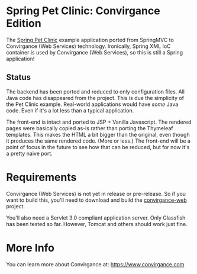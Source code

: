 # Spring Pet Clinic: Convirgance Edition

The [Spring Pet Clinic](https://github.com/spring-projects/spring-petclinic) example application ported from SpringMVC to 
Convirgance (Web Services) technology. Ironically, Spring XML IoC container is used by Convirgance (Web Services), so
this is still a Spring application!

## Status

The backend has been ported and reduced to only configuration files. All Java code has disappeared from the project. This is due
the simplicity of the Pet Clinic example. Real-world applications would have _some_ Java code. Even if it's a lot less than a
typical application.

The front-end is intact and ported to JSP + Vanilla Javascript. The rendered pages were basically copied as-is rather than porting
the Thymeleaf templates. This makes the HTML a bit bigger than the original, even though it produces the same rendered code. (More 
or less.) The front-end will be a point of focus in the future to see how that can be reduced, but for now it's a pretty naive
port.

# Requirements

Convirgance (Web Services) is not yet in release or pre-release. So if you want to build this, you'll need to download and build
the [convirgance-web](https://github.com/InvirganceOpenSource/convirgance-web) project. 

You'll also need a Servlet 3.0 compliant application server. Only Glassfish has been tested so far. However, Tomcat and others
should work just fine.

# More Info

You can learn more about Convirgance at: https://www.convirgance.com

